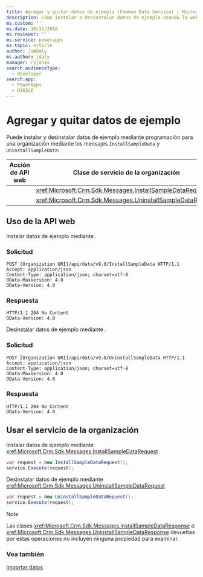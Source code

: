 ```yaml
---
title: Agregar y quitar datos de ejemplo (Common Data Service) | Microsoft Docs
description: Cómo instalar o desinstalar datos de ejemplo usando la web API o el servicio de la organización
ms.custom: ''
ms.date: 10/31/2018
ms.reviewer: ''
ms.service: powerapps
ms.topic: article
author: JimDaly
ms.author: jdaly
manager: ryjones
search.audienceType:
  - developer
search.app:
  - PowerApps
  - D365CE
---
```

# <a name="add-and-remove-sample-data"></a>Agregar y quitar datos de ejemplo

Puede instalar y desinstalar datos de ejemplo mediante programación para una organización mediante los mensajes `InstallSampleData` y `UninstallSampleData`: 

|Acción de API web |Clase de servicio de la organización|
|--|--|
|<xref href="Microsoft.Dynamics.CRM.InstallSampleData?text=InstallSampleData Action" /> |<xref:Microsoft.Crm.Sdk.Messages.InstallSampleDataRequest>|
|<xref href="Microsoft.Dynamics.CRM.UninstallSampleData?text=UninstallSampleData Action" />|<xref:Microsoft.Crm.Sdk.Messages.UninstallSampleDataRequest>|

## <a name="using-the-web-api"></a>Uso de la API web

Instalar datos de ejemplo mediante <xref href="Microsoft.Dynamics.CRM.InstallSampleData?text=InstallSampleData Action" />.

### <a name="request"></a>Solicitud

```http
POST [Organization URI]/api/data/v9.0/InstallSampleData HTTP/1.1
Accept: application/json
Content-Type: application/json; charset=utf-8
OData-MaxVersion: 4.0
OData-Version: 4.0
```
### <a name="response"></a>Respuesta

```http
HTTP/1.1 204 No Content
OData-Version: 4.0
```

Desinstalar datos de ejemplo mediante <xref href="Microsoft.Dynamics.CRM.UninstallSampleData?text=UninstallSampleData Action" />.

### <a name="request"></a>Solicitud

```http
POST [Organization URI]/api/data/v9.0/UninstallSampleData HTTP/1.1
Accept: application/json
Content-Type: application/json; charset=utf-8
OData-MaxVersion: 4.0
OData-Version: 4.0
```
### <a name="response"></a>Respuesta

```http
HTTP/1.1 204 No Content
OData-Version: 4.0
```

## <a name="using-the-organization-service"></a>Usar el servicio de la organización

Instalar datos de ejemplo mediante <xref:Microsoft.Crm.Sdk.Messages.InstallSampleDataRequest>

```csharp
var request = new InstallSampleDataRequest();
service.Execute(request);
```

Desinstalar datos de ejemplo mediante <xref:Microsoft.Crm.Sdk.Messages.UninstallSampleDataRequest>

```csharp
var request = new UninstallSampleDataRequest();
service.Execute(request);
```

> [!NOTE]
> Las clases <xref:Microsoft.Crm.Sdk.Messages.InstallSampleDataResponse> o <xref:Microsoft.Crm.Sdk.Messages.UninstallSampleDataResponse> devueltas por estas operaciones no incluyen ninguna propiedad para examinar.

### <a name="see-also"></a>Vea también

[Importar datos](import-data.md)